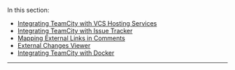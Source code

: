 [//]: # (title: Integrating TeamCity with Other Tools)
[//]: # (auxiliary-id: Integrating TeamCity with Other Tools)

In this section:


* [Integrating TeamCity with VCS Hosting Services](integrating-teamcity-with-vcs-hosting-services.md)
* [Integrating TeamCity with Issue Tracker](integrating-teamcity-with-issue-tracker.md)
* [Mapping External Links in Comments](mapping-external-links-in-comments.md)
* [External Changes Viewer](external-changes-viewer.md)
* [Integrating TeamCity with Docker](integrating-teamcity-with-docker.md)

__ __